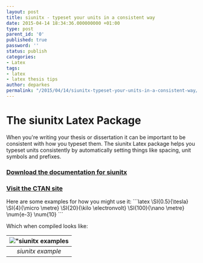 ```yaml
---
layout: post
title: siunitx - typeset your units in a consistent way
date: 2015-04-14 18:34:36.000000000 +01:00
type: post
parent_id: '0'
published: true
password: ''
status: publish
categories:
- Latex
tags:
- latex
- latex thesis tips
author: deparkes
permalink: "/2015/04/14/siunitx-typeset-your-units-in-a-consistent-way/"
---
```

<h1>The siunitx Latex Package</h1>
When you're writing your thesis or dissertation it can be important to be consistent with how you typeset them. The siunitx Latex package helps you typeset units consistently by automatically setting things like spacing, unit symbols and prefixes.
<h3><a href="https://texdoc.net/texmf-dist/doc/latex/siunitx/siunitx.pdf">Download the documentation for siunitx</a></h3>
<h3><a href="https://www.ctan.org/pkg/siunitx?lang=en">Visit the CTAN site</a></h3>
Here are some examples for how you might use it:
```latex
\SI{0.5}{\tesla}
\SI{4}{\micro \metre}
\SI{20}{\kilo \electronvolt}
\SI{100}{\nano \metre}
\num{e-3}
\num{10}
```

Which when compiled looks like:

| !["siunitx examples]({{site.baseurl}}/assets/2015/04/siunitx_example.png) |
|:--:|
| *siunitx example* |
